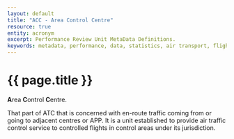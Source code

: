 ```yaml
---
layout: default
title: "ACC - Area Control Centre"
resource: true
entity: acronym
excerpt: Performance Review Unit MetaData Definitions.
keywords: metadata, performance, data, statistics, air transport, flights, europe, delay, safety
---
```

# {{ page.title }}

**A**rea **C**ontrol **C**entre. 

That part of ATC that is concerned with en-route traffic coming from or going to adjacent centres or APP. It is a unit established to provide air traffic control service to controlled flights in control areas under its jurisdiction. 